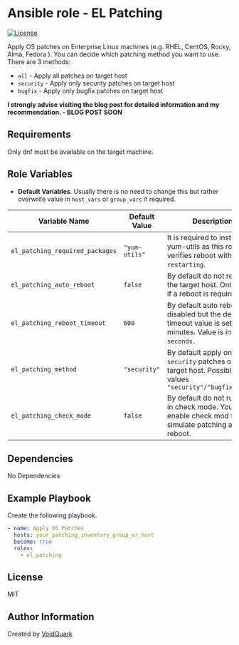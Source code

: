 # Ansible role - EL Patching

[![License](https://img.shields.io/github/license/voidquark/el_patching)](LICENSE)

Apply OS patches on Enterprise Linux machines (e.g. RHEL, CentOS, Rocky, Alma, Fedora ). You can decide which patching method you want to use. There are 3 methods:

- `all` - Apply all patches on target host
- `security` - Apply only security patches on target host
- `bugfix` - Apply only bugfix patches on target host

**I strongly advise visiting the blog post for detailed information and my recommendation. - BLOG POST SOON**

## Requirements

Only dnf must be available on the target machine.

## Role Variables

- **Default Variables**. Usually there is no need to change this but rather overwrite value in `host_vars` or `group_vars` if required.

| Variable Name  | Default Value | Description
| ----------- | ----------- | ----------- |
| `el_patching_required_packages` | `"yum-utils"` | It is required to install yum-utils as this role verifies reboot with `needs-restarting`.
| `el_patching_auto_reboot` | `false` | By default do not reboot the target host. Only verify if a reboot is required.
| `el_patching_reboot_timeout` | `600` | By default auto reboot is disabled but the default timeout value is set to 5 minutes. Value is in `seconds`.
| `el_patching_method` | `"security"` | By default apply only `security` patches on the target host. Possible values `"security"/"bugfix"/"all"`
| `el_patching_check_mode` | `false` | By default do not run tasks in check mode. You can enable check mod to simulate patching and reboot.

## Dependencies

No Dependencies

## Example Playbook

Create the following playbook.
```yaml
- name: Apply OS Patches
  hosts: your_patching_inventory_group_or_host
  become: true
  roles:
    - el_patching
```

## License

MIT

## Author Information

Created by [VoidQuark](https://voidquark.com)
